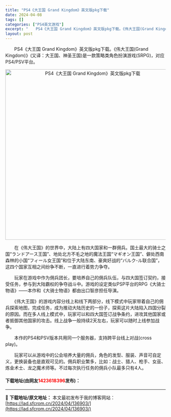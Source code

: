 ```yaml
---
title: "PS4《大王国 Grand Kingdom》英文版pkg下载"
date: 2024-04-08
tags: []
categories: ["PS4英文游戏"]
excerpt: "　　PS4《大王国 Grand Kingdom》英文版pkg下载。《伟大王国(Grand Kingdom)》(又译：大王国、神圣王国)是一款策略类角色扮演游戏(SRPG)，对应PS4/PSV平台。 　　在《伟大王国》的世界中，大陆上有四大国家和一群佣兵。国土最大的骑士之国&ldquo;ランドアース王&hellip;"
layout: post
---
```


 <p>　　PS4《大王国 Grand Kingdom》英文版pkg下载。《伟大王国(Grand Kingdom)》(又译：大王国、神圣王国)是一款策略类角色扮演游戏(SRPG)，对应PS4/PSV平台。</p> <p align="center"><img align="" border="0" src="https://lad.sfcrom.cn/wp-content/uploads/2024/04/20240408_6613a53ad5862.webp" width="533" alt="PS4《大王国 Grand Kingdom》英文版pkg下载" /></p> <p>　　在《伟大王国》的世界中，大陆上有四大国家和一群佣兵。国土最大的骑士之国&ldquo;ランドアース王国&rdquo;、地处北方不毛之地的魔法王国&ldquo;マギオン王国&rdquo;、僻处西南森林的小国&ldquo;フィール女王国&rdquo;和位于大陆东南、豪爽好战的&ldquo;バルク-ル联合国&rdquo;，这四个国家互相之间纷争不断，一直进行着势力争夺。</p> <p>　　玩家在游戏中作为佣兵团长，要培养自己的佣兵队伍，与四大国签订契约，接受任务，参与到大陆霸权的争夺战斗中。游戏的设定类似PSP平台的RPG《大骑士物语》&mdash;&mdash;本作和《大骑士物语》都由出口智彦担任导演。</p> <p>　　《伟大王国》的游戏内容分线上和线下两部分，线下模式中玩家带着自己的佣兵探索地图，完成任务，成为推动大陆历史的一份子，探索这片大陆陷入四国分裂的原因。而在多人线上模式中，玩家可以和四大国签订战争条约，进攻其他国家或者抵御其他国家的攻击。线上战争一般持续2天左右，玩家可以随时上线参加战争。</p> <p>　　本作的PS4和PSV版本共用同一个服务器，支持跨平台线上对战(cross play)。</p> <p>　　玩家可以从游戏中的公会培养大量的佣兵，角色的发型、服装、声音可自定义，更换装备也是直观可见的。佣兵职业繁多，比如：战士、猎人、枪手、女巫、炼金术士、龙之魔术师等。不过每次执行任务的佣兵小队最多只有4人。</p> <p><h4>下载地址(由网友<font color="red">1423618396</font>发布)：</h4></p> 

---
📖 **下载地址/原文地址：** 本文最初发布于我的博客网站：[https://lad.sfcrom.cn/2024/04/136903/](https://lad.sfcrom.cn/2024/04/136903/)
